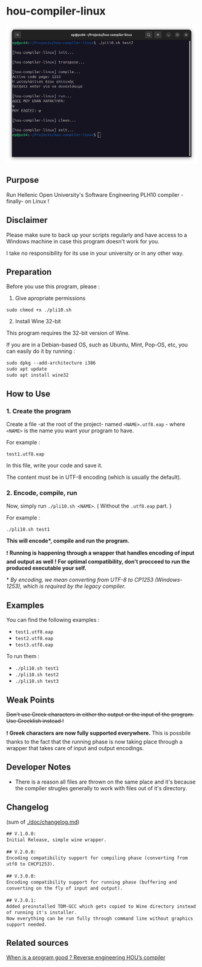 # hou-compiler-linux

![Screenshot](doc/assets/img/header-2.png)

## Purpose

Run Hellenic Open University's Software Engineering PLH10 compiler -finally- on Linux !

## Disclaimer

Please make sure to back up your scripts regularly and have access to a Windows machine in case this program doesn't work for you.

I take no responsibility for its use in your university or in any other way.

## Preparation

Before you use this program, please :

1. Give apropriate permissions

```
sudo chmod +x ./pli10.sh
```

2. Install Wine 32-bit

This program requires the 32-bit version of Wine.

If you are in a Debian-based OS, such as Ubuntu, Mint, Pop-OS, etc, you can easily do it by running :
```
sudo dpkg --add-architecture i386
sudo apt update
sudo apt install wine32
```

## How to Use

### 1. Create the program

Create a file -at the root of the project- named `<NAME>.utf8.eap` -  where `<NAME>` is the name you want your program to have.

For example :
```
test1.utf8.eap
```

In this file, write your code and save it.

The content must be in UTF-8 encoding (which is usually the default).

### 2. Encode, compile, run

Now, simply run `./pli10.sh <NAME>`. ( Without the `.utf8.eap` part. )

For example :
```
./pli10.sh test1
```

**This will encode\*, compile and run the program.**

❗ **Running is happening through a wrapper that handles encoding of input and output as well !**
**For optimal compatibility, don't procceed to run the produced executable your self.**

\* *By encoding, we mean converting from UTF-8 to CP1253 (Windows-1253), which is required by the legacy compiler.*

## Examples

You can find the following examples :
 - `test1.utf8.eap`
 - `test2.utf8.eap`
 - `test3.utf8.eap`

To run them :
 - `./pli10.sh test1`
 - `./pli10.sh test2`
 - `./pli10.sh test3`

## Weak Points

~~Don't use Greek characters in either the output or the input of the program. Use Greeklish instead !~~

❗ **Greek characters are now fully supported everywhere.** This is possbile thanks to the fact that the running phase is now taking place through a wrapper that takes care of input and output encodings.

## Developer Notes

 - There is a reason all files are thrown on the same place and it's because the compiler strugles generally to work with files out of it's directory.

## Changelog

(sum of [./doc/changelog.md](./doc/changelog.md))

```
## V.1.0.0:
Initial Release, simple wine wrapper.

## V.2.0.0:
Encoding compatibility support for compiling phase (converting from utf8 to CHCP1253).

## V.3.0.0:
Encoding compatibility support for running phase (buffering and converting on the fly of input and output).

## V.3.0.1:
Added preinstalled TDM-GCC which gets copied to Wine directory instead of running it's installer.
Now everything can be run fully through command line without graphics support needed.
```

## Related sources
[When is a program good ? Reverse engineering HOU’s compiler](https://blog.simplecode.gr/2025/03/when-is-a-program-good-reverse-engineering-hous-compiler/)
